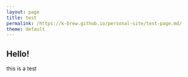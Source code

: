 ```yaml
---
layout: page
title: test
permalink: /https://k-brew.github.io/personal-site/test-page.md/
theme: default
---
```


## Hello!
this is a test 


